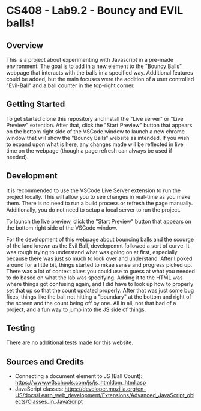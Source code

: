 # CS408 - Lab9.2 - Bouncy and EVIL balls!

## Overview

This is a project about experimenting with Javascript in a pre-made environment. The goal is to add in a new element to the "Bouncy Balls" webpage that interacts with the balls in a specified way. Additional features could be added, but the main focuses were the addition of a user controlled "Evil-Ball" and a ball counter in the top-right corner.

## Getting Started

To get started clone this repository and install the "Live server" or "Live Preview" extention.
After that, click the "Start Preview" button that appears on the bottom right side of the VSCode window to launch a new chrome window that will show the "Bouncy Balls" website as intended. If you wish to expand upon what is here, any changes made will be reflected in live time on the webpage (though a page refresh can always be used if needed).

## Development

It is recommended to use the VSCode Live Server extension to run the project
locally. This will allow you to see changes in real-time as you make them. There
is no need to run a build process or refresh the page manually. Additionally,
you do not need to setup a local server to run the project.

To launch the live preview, click the "Start Preview" button that appears on the bottom right side of the VSCode window.

For the development of this webpage about bouncing balls and the scourge of the land known as the Evil Ball, developemnt followed a sort of curve. It was rough trying to understand what was going on at first, especially because there was just so much to look over and understand. After I poked around for a little bit, things started to mkae sense and progress picked up. There was a lot of context clues you could use to guess at what you needed to do based on what the lab was specifying. Adding it to the HTML was where things got confusing again, and I did have to look up how to properly set that up so that the count updated properly. After that was just some bug fixes, things like the ball not hitting a "boundary" at the bottom and right of the screen and the count being off by one. All in all, not that bad of a project, and a fun way to jump into the JS side of things.

## Testing

There are no additional tests made for this website.

## Sources and Credits

- Connecting a document element to JS (Ball Count): https://www.w3schools.com/js/js_htmldom_html.asp
- JavaScript classes: https://developer.mozilla.org/en-US/docs/Learn_web_development/Extensions/Advanced_JavaScript_objects/Classes_in_JavaScript
